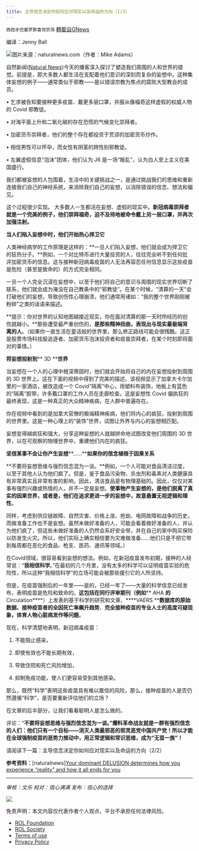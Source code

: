 ```yaml
---
title: 主导信念决定你如何应对现实以及命运的方向（1/2）
---
```

`西班牙巴塞罗那喜悦农场` [轉載自GNews](https://gnews.org/zh-hans/1737211/)

编译：Jenny Ball

![](https://assets.gnews.org/wp-content/uploads/2021/12/HRR-2021-12-08-Situation-Update.jpg)图片来源：naturalnews.com（作者：Mike Adams）

自然新闻([Natural News](https://www.naturalnews.com/))今天的播客深入探讨了塑造我们周围的人和世界的错觉。前提是，即大多数人都生活在支配着他们意识的深刻而复杂的妄想中。这种集体妄想的例子——通常类似于邪教——是以错误宗教为焦点的腐败大型教会的成员。

• 乞求被告知要接种更多疫苗、戴更多层口罩，并服从像福奇这样虚假的权威人物的 Covid 邪教徒。

• 对海平面上升和二氧化碳的存在恐慌的气候变化崇拜者。

• 加密货币崇拜者，他们的整个存在都投资于荒谬的加密货币炒作。

• 相信男性可以怀孕，而女性有阴茎的跨性别邪教徒。

• 左翼虚假信息“泡沫”团体，他们认为 J6 是一场“叛乱”，认为白人至上主义在美国盛行。

我们都被妄想的人包围着，生活中的关键挑战之一，是通过挑战我们的思维和重新连接我们自己的神经系统，来消除我们自己的妄想，以消除错误的信念、想法和偏见。

这个过程很少实现。 大多数人一生都活在妄想、虚假的现实中。**新冠病毒崇拜者就是一个完美的例子，他们崇拜福奇，迫不及待地被命令戴上另一层口罩，并再次加强注射。**

**当人们陷入妄想中时，他们开始热心捍卫它**

人类神经病学的工作原理是这样的：**一旦人们陷入妄想，他们就会成为捍卫它的狂热分子。**例如，一个对比特币进行大量投资的人，往往完全听不到任何批评加密货币的信息。这与接种新冠病毒疫苗的人无法再容忍任何信息显示这些疫苗是危险（甚至是致命的）的方式完全相同。

一旦一个人完全沉浸在妄想中，以至于他们将自己的意识与周围的现实世界切断了联系，他们就会成为淹没在自己教条中的“邪教徒”。在某个时候，“清算的一天”会打破他们的妄想，导致创伤性心理崩溃，他们通常用诸如：“我的整个世界刚刚被粉碎”之类的话语来描述。

**提示：你对世界的认知地图越接近现实，你在面对清算的那一天时所经历的创伤就越小。**那些遭受最严重创伤的，**是那些精神扭曲，表现出与现实最极端背离的人**。（如果你一直生活在童话般的世界里，那么修正路线可能会很残酷。这正是股票市场科技股追逐者、加密货币泡沫投资者和疫苗崇拜者，在某个时刻即将面对的事情。）

**将妄想投射到**** 3D ****世界**

当妄想在一个人的心理中根深蒂固时，他们就会开始将自己的内在妄想投射到周围的 3D 世界上。这在下面的视频中得到了完美的描述，该视频显示了加拿大卡尔加里的一家酒店，被改造成一个 Covid“隔离”中心，用塑料布装饰，地板上有蓝色的“隔离”胶带，许多戴口罩的工作人员在走廊检查。这是妄想性 Covid 偏执狂的最终表现，这是一种真正的大众精神疾病，在人群中普遍存在。

你在视频中看到的是加拿大官僚的极端精神疾病，他们将内心的疯狂，投射到周围的世界里。这是一种心理上的“装饰”世界，试图让外界与内心的妄想相匹配。

妄想变得越疯狂和强大，分享这种妄想的人就越拼命地试图改变他们周围的 3D 世界，以在可观察的物理世界中，重建他们内在的疯狂。

**坚信某事不会让你产生妄想****……****如果你的信念植根于因果关系**

**不要将妄想思维与强烈信念混为一谈。**例如，一个人可能对食品清洁过度，以至于其他人认为他们疯了。但是，鉴于食品污染物、杀虫剂和毒素对人类健康具有非常真实且非常有害的影响，因此，清洁食品是有物理基础的。因此，仅仅对某事有强烈兴趣或热情的人，并不一定是妄想。**使事物产生妄想的，是他们脱离了真实的因果世界，或者是，他们在追求更进一步的妄想中，故意悬置无视逻辑和理性**。

同样，考虑到供应链故障、自然灾害、价格上涨、抢劫、电网故障和战争的历史，而做准备工作也不是妄想。虽然未做好准备的人，可能会看着做好准备的人，并认为他们疯了，但这些未做好准备的人仍然会系好安全带，并在自己的家中购买保险以防发生火灾。所以，他们实际上确实相信要为灾难做准备……他们只是不把它带到每周都在恶化的食品、枪支、医药、通讯等领域。）

在Covid领域，很容易看到妄想的想法。例如，在新冠疫苗发布初期，接种的人经常说：“**我相信科学**。”在最初的几个月里，没有太多的科学可以证明疫苗实验的危险性，所以这种“我相信科学”的立场可能会被那些援引它的人所坚持。

但是，在疫苗强制后的一年里——是的，已经一年了——大量的科学信息已经发布，表明疫苗是危险和致命的。**这包括在同行评审期刊（例如**** AHA ****的**** Circulation****）上发表的基于科学的研究和文章、****VAERS ****数据库的原始数据、接种疫苗者的全因死亡率飙升趋势**、**完全接种疫苗的专业人士的高度可疑现象，体育人物心脏病发作等问题**。

现在，科学清楚地表明，新冠病毒疫苗：

1) 不能阻止感染，

2) 即使有效也不能长期有效，

3) 导致住院和死亡风险增加，

4) 抑制免疫功能，使人们更容易受到其他感染。

那么，既然“科学”表明这些疫苗具有难以置信的风险，那么，接种疫苗的人是否仍然遵循“科学”，是否要重新评估他们的立场？

在文章的后半部分，让我们看看聪明人是怎么做的。

评论：“**不要将妄想思维与强烈信念混为一谈。”爆料革命战友就是一群有强烈信念的人们：他们只有一个目标——消灭人类最邪恶的邪灵恶党中国共产党！所以才能在全球强制疫苗的恶势力推动中，用正常逻辑和常识思维，成为“无苗一族”！**

请阅读下一篇：主导信念决定你如何应对现实以及命运的方向（2/2）

**参考资料：**[naturalnews][Your dominant DELUSION determines how you experience “reality” and how it all ends for you](https://www.naturalnews.com/2021-12-08-your-dominant-delusion-determines-how-you-experience-reality.html)

* * *

*审核：文乐
校对：信心满满
发布：信心的选择*

![](https://assets.gnews.org/wp-content/uploads/2021/12/GNEWS_CH..jpeg)

 

免责声明：本文内容仅代表作者个人观点，平台不承担任何法律风险。

- [ROL Foundation](https://rolfoundation.org/)
- [ROL Society](https://rolsociety.org/)
- [Terms of use](https://gnews.org/terms-of-use-3/)
- [Privacy Policy](https://gnews.org/privacy-policy/)
